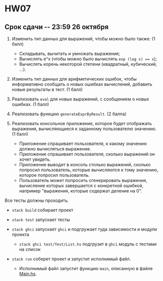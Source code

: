 
# HW07

## Срок сдачи -- 23:59 26 октября

1. Изменить тип данных для выражений, чтобы можно было также: (1 балл)

   * Складывать, вычитать и умножать выражения;
   * Вычислять e^x (чтобы можно было вычислять `exp (log x) == x`);
   * Вычислять корень некоторой степени (квадратный, кубический, ...).

2. Изменить тип данных для арифметических ошибок, чтобы информативно сообщать о новых ошибках вычислений, добавить новые результаты в тест. (1 балл)

3. Реализовать `eval` для новых выражений, с сообщением о новых ошибках. (1 балл)

4. Реализовать функцию `generateExprByResult`. (2 балла)

5. Реализовать консольное приложение, которое будет отображать выражения, вычисляющиеся к заданному пользователю значению. (1 балл)

   * Приложение спрашивает пользователя, к какому значению должно вычисляться выражение.
   * Приложение спрашивает пользователя, сколько выражений он хочет увидеть.
   * Приложение выводит в консоль столько выражений, сколько попросил пользователь, которые вычисляются к тому значению, которое попросил пользователь.
   * Пользователь может попросить сгенерировать выражения, вычисление которых завершается с конкретной ошибкой, например "выражения, которые содержат деление на 0".

Все тесты должны проходить.

* `stack build` собирает проект

* `stack test` запускает тесты

* `stack ghci` запускает `ghci` и подгружает туда зависимости и модули проекта

   * `stack ghci test/Test/List.hs` подгрузит в `ghci` модуль с тестами на список

* `stack run` соберет проект и запустит исполнимый файл.

   * Исполнимый файл запустит функцию `main`, описанную в файле [Main.hs](app/Main.hs).